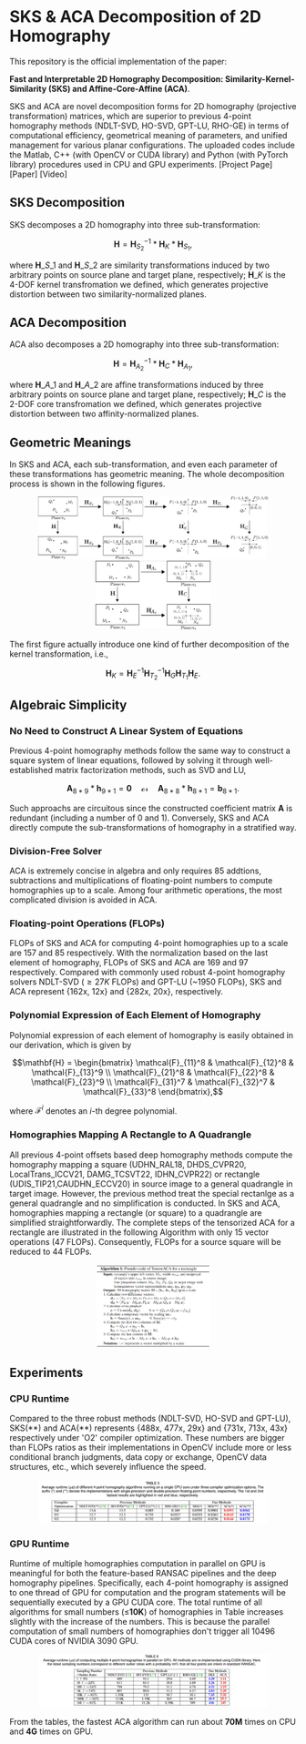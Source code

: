# SKS & ACA Decomposition of 2D Homography
This repository is the official implementation of the paper: 

**Fast and Interpretable 2D Homography Decomposition: Similarity-Kernel-Similarity (SKS) and Affine-Core-Affine (ACA)**. 

SKS and ACA are novel decomposition forms for 2D homography (projective transformation) matrices, which are superior to previous 4-point homography methods (NDLT-SVD, HO-SVD, GPT-LU, RHO-GE) in terms of computational efficiency, geometrical meaning of parameters, and unified management for various planar configurations. The uploaded codes include the Matlab, C++ (with OpenCV or CUDA library) and Python (with PyTorch library) procedures used in CPU and GPU experiments.
[Project Page] [Paper] [Video]

## SKS Decomposition
SKS decomposes a 2D homography into three sub-transformation: 
```math
\mathbf{H}=\mathbf{H}_{S_2}^{-1}*\mathbf{H}_{K}*\mathbf{H}_{S_1},
```
where $\mathbf{H}\_{S\_1}$ and $\mathbf{H}\_{S\_2}$ are similarity transformations induced by two arbitrary points on source plane and target plane, respectively; $\mathbf{H}\_{K}$ is the 4-DOF kernel transfromation we defined, which generates projective distortion between two similarity-normalized planes. 

## ACA Decomposition
ACA also decomposes a 2D homography into three sub-transformation: 
```math
\mathbf{H}=\mathbf{H}_{A_2}^{-1}*\mathbf{H}_{C}*\mathbf{H}_{A_1},
```
where $\mathbf{H}\_{A\_1}$ and $\mathbf{H}\_{A\_2}$ are affine transformations induced by three arbitrary points on source plane and target plane, respectively; $\mathbf{H}\_{C}$ is the 2-DOF core transfromation we defined, which generates projective distortion between two affinity-normalized planes.

## Geometric Meanings
In SKS and ACA, each sub-transformation, and even each parameter of these transformations has geometric meaning. The whole decomposition process is shown in the following figures.

 <div align="center"> <img src="imgs/SKS.png" alt="SKS decomposition process" width = 80% /> </div> 
 
 <div align="center"> <img src="imgs/ACA.png" alt="ACA decomposition process" width = 40% /> </div>

The first figure actually introduce one kind of further decomposition of the kernel transformation, i.e., 
```math
\mathbf{H}_{K}=\mathbf{H}_{E}^{-1}\mathbf{H}^{-1}_{T_2}\mathbf{H}_{G}\mathbf{H}_{T_1}\mathbf{H}_{E}.
```

## Algebraic Simplicity
### No Need to Construct A Linear System of Equations
Previous 4-point homography methods follow the same way to construct a square system of linear equations, followed by solving it through well-established matrix factorization methods, such as SVD and LU,
```math
\mathbf{A}_{8*9}*\mathbf{h}_{9*1}=\mathbf{0} \quad \mathcal{or} \quad \mathbf{A}_{8*8}*\mathbf{h}_{8*1}=\mathbf{b}_{8*1}.
```
Such approachs are circuitous since the constructed coefficient matrix $\mathbf{A}$ is redundant (including a number of 0 and 1). Conversely, SKS and ACA directly compute the sub-transformations of homography in a stratified way. 

### Division-Free Solver 
ACA is extremely concise in algebra and only requires 85 addtions, subtractions and multiplications of floating-point numbers to compute homographies up to a scale. Among four arithmetic operations, the most complicated division is avoided in ACA. 

### Floating-point Operations (FLOPs)
FLOPs of SKS and ACA for computing 4-point homographies up to a scale are 157 and 85 respectively. With the normalization based on the last element of homography, FLOPs of SKS and ACA are 169 and 97 respectively. Compared with commonly used robust 4-point homography solvers NDLT-SVD ($\ge27K$ FLOPs) and GPT-LU (~1950 FLOPs), SKS and ACA represent {162x, 12x} and {282x, 20x}, respectively.

### Polynomial Expression of Each Element of Homography
Polynomial expression of each element of homography is easily obtained in our derivation, which is given by 
```math
\mathbf{H} = \begin{bmatrix} \mathcal{F}_{11}^8 & \mathcal{F}_{12}^8 & \mathcal{F}_{13}^9 \\
\mathcal{F}_{21}^8 & \mathcal{F}_{22}^8 & \mathcal{F}_{23}^9  \\ \mathcal{F}_{31}^7 & \mathcal{F}_{32}^7 & \mathcal{F}_{33}^8 \end{bmatrix},
```
where $\mathcal{F}^i$ denotes an $i$-th degree polynomial.

### Homographies Mapping A Rectangle to A Quadrangle
All previous 4-point offsets based deep homography methods compute the homography mapping a square (UDHN_RAL18, DHDS_CVPR20, LocalTrans_ICCV21, DAMG_TCSVT22, IDHN_CVPR22) or rectangle (UDIS_TIP21,CAUDHN_ECCV20) in source image to a general quadrangle in target image. However, the previous method treat the special rectanlge as a general quadrangle and no simplification is conducted. In SKS and ACA, homographies mapping a rectangle (or square) to a quadrangle are simplified straightforwardly. The complete steps of the tensorized ACA for a rectangle are illustrated in the following Algorithm with only 15 vector operations (47 FLOPs). Consequently, FLOPs for a source square will be reduced to 44 FLOPs.

<div align="center"> <img src="imgs/ACA-rect.png" width = 40% /> </div>

## Experiments
### CPU Runtime
Compared to the three robust methods (NDLT-SVD, HO-SVD and GPT-LU), SKS(\*\*) and ACA(\*\*) represents {488x, 477x, 29x} and {731x, 713x, 43x} respectively under 'O2' compiler optimization. These numbers are bigger than FLOPs ratios as their implementations in OpenCV include more or less
conditional branch judgments, data copy or exchange, OpenCV data structures, etc., which severely influence the speed. 

<div align="center"> <img src="imgs/CPU-runtime.png" width = 80% /> </div>

### GPU Runtime
Runtime of multiple homographies computation in parallel on GPU is meaningful for both the feature-based RANSAC pipelines and the deep homography pipelines. Specifically, each $4$-point homography is assigned to one thread of GPU for computation and the program statements will be sequentially executed by a GPU CUDA core. The total runtime of all algorithms for small numbers  ($\leq$**10K**) of homographies in Table increases slightly with the increase of the numbers. This is because the parallel computation of small numbers of homographies don't trigger all 10496 CUDA cores of NVIDIA 3090 GPU.

<div align="center"> <img src="imgs/GPU-runtime.png" width = 80% /> </div>

From the tables, the fastest ACA algorithm can run about **70M** times on CPU and **4G** times on GPU.


